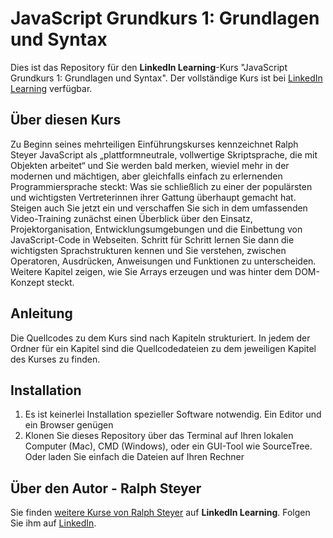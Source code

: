 # JavaScript Grundkurs 1: Grundlagen und Syntax
Dies ist das Repository für den **LinkedIn Learning**-Kurs "JavaScript Grundkurs 1: Grundlagen und Syntax". Der vollständige Kurs ist bei [LinkedIn Learning](https://www.linkedin.com/learning/javascript-grundkurs-1-grundlagen-und-syntax) verfügbar.

## Über diesen Kurs
Zu Beginn seines mehrteiligen Einführungskurses kennzeichnet Ralph Steyer JavaScript als „plattformneutrale, vollwertige Skriptsprache, die mit Objekten arbeitet“ und Sie werden bald merken, wieviel mehr in der modernen und mächtigen, aber gleichfalls einfach zu erlernenden Programmiersprache steckt: Was sie schließlich zu einer der populärsten und wichtigsten Vertreterinnen ihrer Gattung überhaupt gemacht hat. Steigen auch Sie jetzt ein und verschaffen Sie sich in dem umfassenden Video-Training zunächst einen Überblick über den Einsatz, Projektorganisation, Entwicklungsumgebungen und die Einbettung von JavaScript-Code in Webseiten. Schritt für Schritt lernen Sie dann die wichtigsten Sprachstrukturen kennen und Sie verstehen, zwischen Operatoren, Ausdrücken, Anweisungen und Funktionen zu unterscheiden. Weitere Kapitel zeigen, wie Sie Arrays erzeugen und was hinter dem DOM-Konzept steckt. 

## Anleitung
Die Quellcodes zu dem Kurs sind nach Kapiteln strukturiert. In jedem der Ordner für ein Kapitel sind die Quellcodedateien zu dem jeweiligen Kapitel des Kurses zu finden.

## Installation
1. Es ist keinerlei Installation spezieller Software notwendig. Ein Editor und ein Browser genügen
2. Klonen Sie dieses Repository über das Terminal auf Ihren lokalen Computer (Mac), CMD (Windows), oder ein GUI-Tool wie SourceTree. Oder laden Sie einfach die Dateien auf Ihren Rechner

## Über den Autor - Ralph Steyer
Sie finden [weitere Kurse von Ralph Steyer](https://www.linkedin.com/learning/instructors/ralph-steyer) auf **LinkedIn Learning**. Folgen Sie ihm auf [LinkedIn](https://www.linkedin.com/in/ralph-steyer-a69781/?trk=lil_instructor). 
